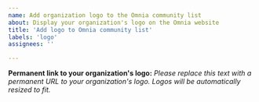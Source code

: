 ```yaml
---
name: Add organization logo to the Omnia community list
about: Display your organization's logo on the Omnia website
title: 'Add logo to Omnia community list'
labels: 'logo'
assignees: ''

---
```


**Permanent link to your organization's logo:** 
_Please replace this text with a permanent URL to your organization's logo. Logos will be automatically resized to fit._
